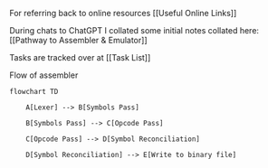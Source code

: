 
For referring back to online resources  [[Useful Online Links]]

During chats to ChatGPT I collated some initial notes collated here: [[Pathway to Assembler & Emulator]]

Tasks are tracked over at [[Task List]]

Flow of assembler 
```mermaid
flowchart TD

    A[Lexer] --> B[Symbols Pass]

    B[Symbols Pass] --> C[Opcode Pass]

    C[Opcode Pass] --> D[Symbol Reconciliation]

    D[Symbol Reconciliation] --> E[Write to binary file]
```
